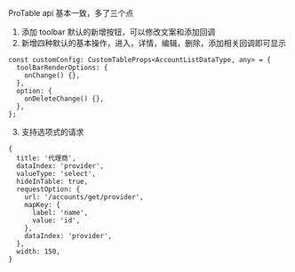 ProTable api 基本一致，多了三个点

1. 添加 toolbar 默认的新增按钮，可以修改文案和添加回调
2. 新增四种默认的基本操作，进入，详情，编辑，删除，添加相关回调即可显示

```{ts}
const customConfig: CustomTableProps<AccountListDataType, any> = {
  toolBarRenderOptions: {
    onChange() {},
  },
  option: {
    onDeleteChange() {},
  },
};
```

3. 支持选项式的请求

```{ts}
{
  title: '代理商',
  dataIndex: 'provider',
  valueType: 'select',
  hideInTable: true,
  requestOption: {
    url: '/accounts/get/provider',
    mapKey: {
      label: 'name',
      value: 'id',
    },
    dataIndex: 'provider',
  },
  width: 150,
}
```
